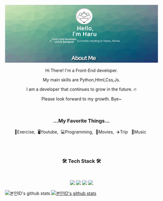 ![title](README.assets/md%20page.png)



<p align="center">  Hi There! I'm a Front-End developer.</p>
<p align="center">   My main skills are Python,Html,Css,Js.</p>
<p align="center">  I am a developer that continues to grow in the future. 🔥</p>
<p align="center">  Please look forward to my growth. Bye~</p>

<br>

<h3 align="center"> ...My Favorite Things...</h3>
<p align="center">💪Exercise,&nbsp;&nbsp;🖥Youtube,&nbsp;&nbsp;💻Programming,&nbsp;&nbsp;🎥Movies,&nbsp;&nbsp;✈️Trip&nbsp;&nbsp; 🎵Music&nbsp;&nbsp; </p>

<br>
<br>

<h3 align="center"><b>  🛠 Tech Stack 🛠</b></h3>

</br>

<p align="center">
<img src="https://img.shields.io/badge/Python-blue?style=flat-square&logo=Python&logoColor=white"/></a>
<img src="https://img.shields.io/badge/HTML-orange?style=flat-square&logo=HTML&logoColor=white"/></a>
<img src="https://img.shields.io/badge/Javascript-yellow?style=flat-square&logo=Javascript&logoColor=white"/></a>
<img src="https://img.shields.io/badge/CSS3-1572B6?style=flat-square&logo=CSS3&logoColor=white"/></a> 
</p>

![본인ID's github stats](https://github-readme-stats.vercel.app/api?username=Haru-arp&show_icons=true)
[![본인ID's github stats](https://github-readme-stats.vercel.app/api/top-langs/?username=vr1997@naver.com&show_icons=true&hide_border=true&title_color=004386&icon_color=004386&layout=compact)](https://github.com/Haru-arp)

